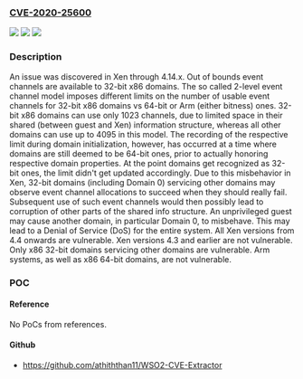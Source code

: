 ### [CVE-2020-25600](https://cve.mitre.org/cgi-bin/cvename.cgi?name=CVE-2020-25600)
![](https://img.shields.io/static/v1?label=Product&message=n%2Fa&color=blue)
![](https://img.shields.io/static/v1?label=Version&message=n%2Fa&color=blue)
![](https://img.shields.io/static/v1?label=Vulnerability&message=n%2Fa&color=brighgreen)

### Description

An issue was discovered in Xen through 4.14.x. Out of bounds event channels are available to 32-bit x86 domains. The so called 2-level event channel model imposes different limits on the number of usable event channels for 32-bit x86 domains vs 64-bit or Arm (either bitness) ones. 32-bit x86 domains can use only 1023 channels, due to limited space in their shared (between guest and Xen) information structure, whereas all other domains can use up to 4095 in this model. The recording of the respective limit during domain initialization, however, has occurred at a time where domains are still deemed to be 64-bit ones, prior to actually honoring respective domain properties. At the point domains get recognized as 32-bit ones, the limit didn't get updated accordingly. Due to this misbehavior in Xen, 32-bit domains (including Domain 0) servicing other domains may observe event channel allocations to succeed when they should really fail. Subsequent use of such event channels would then possibly lead to corruption of other parts of the shared info structure. An unprivileged guest may cause another domain, in particular Domain 0, to misbehave. This may lead to a Denial of Service (DoS) for the entire system. All Xen versions from 4.4 onwards are vulnerable. Xen versions 4.3 and earlier are not vulnerable. Only x86 32-bit domains servicing other domains are vulnerable. Arm systems, as well as x86 64-bit domains, are not vulnerable.

### POC

#### Reference
No PoCs from references.

#### Github
- https://github.com/athiththan11/WSO2-CVE-Extractor

